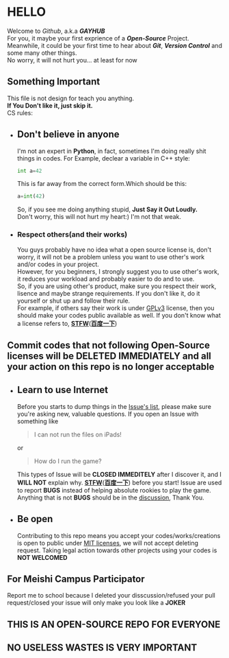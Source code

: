 # HELLO

Welcome to *Github*, a.k.a *__GAYHUB__*  
For you, it maybe your first exprience of a __*Open-Source*__ Project.  
Meanwhile, it could be your first time to hear about __*Git*__, __*Version Control*__ and some many other things.  
No worry, it will not hurt you... at least for now  

## Something Important

This file is not design for teach you anything.  
__If You Don't like it, just skip it.__  
CS rules:  

- ##  Don't believe in anyone

  I'm not an expert in __Python__, in fact, sometimes I'm doing really shit things in codes. For Example, declear a variable in C++ style:

  ```Python
  int a=42
  ```

  This is far away from the correct form.Which should be this:

  ```Python
  a=int(42)
  ```

  So, if you see me doing anything stupid, __Just Say it Out Loudly.__  
  Don't worry, this will not hurt my heart:) I'm not that weak.

- ### Respect others(and their works)

  You guys probably have no idea what a open source license is, don't worry, it will not be a problem unless you want to use other's work and/or codes in your project.  
  However, for you beginners, I strongly suggest you to use other's work, it reduces your workload and probably easier to do and to use.  
  So, if you are using other's product, make sure you respect their work, lisence and maybe strange requirements. If you don't like it, do it yourself or shut up and follow their rule.  
  For example, if others say their work is under [GPLv3](https://www.gnu.org/licenses/gpl-3.0.en.html) license, then you should make your codes public available as well. If you don't know what a license refers to, [__STFW__](http://www.catb.org/~esr/faqs/smart-questions.html#rtfm)([__百度一下__](https://github.com/ryanhanwu/How-To-Ask-Questions-The-Smart-Way/blob/main/README-zh_CN.md#rtfm-%E5%92%8C-stfw%E5%A6%82%E4%BD%95%E7%9F%A5%E9%81%93%E4%BD%A0%E5%B7%B2%E5%AE%8C%E5%85%A8%E6%90%9E%E7%A0%B8%E4%BA%86))

## Commit codes that not following Open-Source licenses will be __DELETED IMMEDIATELY__ and all your action on this repo is no longer acceptable

- ## Learn to use Internet

  Before you starts to dump things in the [Issue's list](https://github.com/Sfever/2024SA-PY-Workfile/issues), please make sure you're asking new, valuable questions. If you open an Issue with something like
  >I can not run the files on iPads!

  or
  >How do I run the game?

  This types of Issue will be __CLOSED IMMEDITELY__ after I discover it, and I __WILL NOT__ explain why. [__STFW__](http://www.catb.org/~esr/faqs/smart-questions.html#rtfm)([__百度一下__](https://github.com/ryanhanwu/How-To-Ask-Questions-The-Smart-Way/blob/main/README-zh_CN.md#rtfm-%E5%92%8C-stfw%E5%A6%82%E4%BD%95%E7%9F%A5%E9%81%93%E4%BD%A0%E5%B7%B2%E5%AE%8C%E5%85%A8%E6%90%9E%E7%A0%B8%E4%BA%86)) before you start! Issue are used to report __BUGS__ instead of helping absolute rookies to play the game. Anything that is not __BUGS__ should be in the [discussion](https://github.com/Sfever/2024SA-PY-Workfile/discussions), Thank You.

- ## Be open

    Contributing to this repo means you accept your codes/works/creations is open to public under [MIT licenses](/LICENSE), we will not accept deleting request.
    Taking legal action towards other projects using your codes is __NOT WELCOMED__

## For Meishi Campus Participator

Report me to school because I deleted your disscussion/refused your pull request/closed your issue will only make you look like a __JOKER__

## THIS IS AN OPEN-SOURCE REPO FOR EVERYONE

## NO USELESS WASTES IS VERY IMPORTANT
